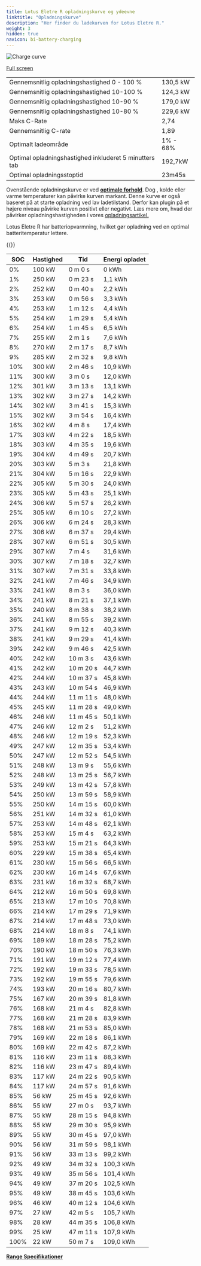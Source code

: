 ```yaml
---
title: Lotus Eletre R opladningskurve og ydeevne
linktitle: "Opladningskurve"
description: "Her finder du ladekurven for Lotus Eletre R."
weight: 3
hidden: true
navicon: bi-battery-charging
---
```

<!-- markdownlint-disable MD033 -->
<img src="../chargingcurve.svg" alt="Charge curve" class="img-fluid">

[Full screen](../chargingcurve.svg)


<table class="table table-striped border">
<tbody>
<tr>
<td>Gennemsnitlig opladningshastighed 0 - 100 %</td><td>130,5 kW</td>
</tr>
<tr>
<td>Gennemsnitlig opladningshastighed 10-100 %</td><td>124,3 kW</td>
</tr>
<tr>
<td>Gennemsnitlig opladningshastighed 10-90 %</td><td>179,0 kW</td>
</tr>
<tr>
<td>Gennemsnitlig opladningshastighed 10-80 %</td><td>229,6 kW</td>
</tr>
<tr>
<td>Maks C-Rate</td><td>2,74</td>
</tr>
<tr>
<td>Gennemsnitlig C-rate</td><td>1,89</td>
</tr>
<tr>
<td>Optimalt ladeområde</td><td>1% - 68%</td>
</tr>
<tr>
<td>Optimal opladningshastighed inkluderet 5 minutters tab</td><td>192,7kW</td>
</tr>
<tr>
<td>Optimal opladningsstoptid</td><td>23m45s</td>
</tr>
</tbody>
</table>


Ovenstående opladningskurve er ved **[optimale forhold](../../../../../technology/battery/charging/#temperature)**. Dog , kolde eller varme temperaturer kan påvirke kurven markant. Denne kurve er også baseret på at starte opladning ved lav ladetilstand. Derfor kan plugin på et højere niveau påvirke kurven positivt eller negativt. Læs mere om, hvad der påvirker opladningshastigheden i vores [opladningsartikel.](../../../../../technology/battery/charging/)


Lotus Eletre R har batteriopvarmning, hvilket gør opladning ved en optimal batteritemperatur lettere.


{{<evkxdisplayaddarticle />}}
<table class="table table-striped border">
<thead>
<tr><th>SOC</th><th>Hastighed</th><th>Tid</th><th>Energi opladet</th></tr>
</thead>
<tbody>
<tr>
<td>0%</td><td>100 kW</td><td> 0 m 0 s </td><td>0 kWh </td>
</tr>
<tr>
<td>1%</td><td>250 kW</td><td> 0 m 23 s </td><td>1,1 kWh </td>
</tr>
<tr>
<td>2%</td><td>252 kW</td><td> 0 m 40 s </td><td>2,2 kWh </td>
</tr>
<tr>
<td>3%</td><td>253 kW</td><td> 0 m 56 s </td><td>3,3 kWh </td>
</tr>
<tr>
<td>4%</td><td>253 kW</td><td> 1 m 12 s </td><td>4,4 kWh </td>
</tr>
<tr>
<td>5%</td><td>254 kW</td><td> 1 m 29 s </td><td>5,4 kWh </td>
</tr>
<tr>
<td>6%</td><td>254 kW</td><td> 1 m 45 s </td><td>6,5 kWh </td>
</tr>
<tr>
<td>7%</td><td>255 kW</td><td> 2 m 1 s </td><td>7,6 kWh </td>
</tr>
<tr>
<td>8%</td><td>270 kW</td><td> 2 m 17 s </td><td>8,7 kWh </td>
</tr>
<tr>
<td>9%</td><td>285 kW</td><td> 2 m 32 s </td><td>9,8 kWh </td>
</tr>
<tr>
<td>10%</td><td>300 kW</td><td> 2 m 46 s </td><td>10,9 kWh </td>
</tr>
<tr>
<td>11%</td><td>300 kW</td><td> 3 m 0 s </td><td>12,0 kWh </td>
</tr>
<tr>
<td>12%</td><td>301 kW</td><td> 3 m 13 s </td><td>13,1 kWh </td>
</tr>
<tr>
<td>13%</td><td>302 kW</td><td> 3 m 27 s </td><td>14,2 kWh </td>
</tr>
<tr>
<td>14%</td><td>302 kW</td><td> 3 m 41 s </td><td>15,3 kWh </td>
</tr>
<tr>
<td>15%</td><td>302 kW</td><td> 3 m 54 s </td><td>16,4 kWh </td>
</tr>
<tr>
<td>16%</td><td>302 kW</td><td> 4 m 8 s </td><td>17,4 kWh </td>
</tr>
<tr>
<td>17%</td><td>303 kW</td><td> 4 m 22 s </td><td>18,5 kWh </td>
</tr>
<tr>
<td>18%</td><td>303 kW</td><td> 4 m 35 s </td><td>19,6 kWh </td>
</tr>
<tr>
<td>19%</td><td>304 kW</td><td> 4 m 49 s </td><td>20,7 kWh </td>
</tr>
<tr>
<td>20%</td><td>303 kW</td><td> 5 m 3 s </td><td>21,8 kWh </td>
</tr>
<tr>
<td>21%</td><td>304 kW</td><td> 5 m 16 s </td><td>22,9 kWh </td>
</tr>
<tr>
<td>22%</td><td>305 kW</td><td> 5 m 30 s </td><td>24,0 kWh </td>
</tr>
<tr>
<td>23%</td><td>305 kW</td><td> 5 m 43 s </td><td>25,1 kWh </td>
</tr>
<tr>
<td>24%</td><td>306 kW</td><td> 5 m 57 s </td><td>26,2 kWh </td>
</tr>
<tr>
<td>25%</td><td>305 kW</td><td> 6 m 10 s </td><td>27,2 kWh </td>
</tr>
<tr>
<td>26%</td><td>306 kW</td><td> 6 m 24 s </td><td>28,3 kWh </td>
</tr>
<tr>
<td>27%</td><td>306 kW</td><td> 6 m 37 s </td><td>29,4 kWh </td>
</tr>
<tr>
<td>28%</td><td>307 kW</td><td> 6 m 51 s </td><td>30,5 kWh </td>
</tr>
<tr>
<td>29%</td><td>307 kW</td><td> 7 m 4 s </td><td>31,6 kWh </td>
</tr>
<tr>
<td>30%</td><td>307 kW</td><td> 7 m 18 s </td><td>32,7 kWh </td>
</tr>
<tr>
<td>31%</td><td>307 kW</td><td> 7 m 31 s </td><td>33,8 kWh </td>
</tr>
<tr>
<td>32%</td><td>241 kW</td><td> 7 m 46 s </td><td>34,9 kWh </td>
</tr>
<tr>
<td>33%</td><td>241 kW</td><td> 8 m 3 s </td><td>36,0 kWh </td>
</tr>
<tr>
<td>34%</td><td>241 kW</td><td> 8 m 21 s </td><td>37,1 kWh </td>
</tr>
<tr>
<td>35%</td><td>240 kW</td><td> 8 m 38 s </td><td>38,2 kWh </td>
</tr>
<tr>
<td>36%</td><td>241 kW</td><td> 8 m 55 s </td><td>39,2 kWh </td>
</tr>
<tr>
<td>37%</td><td>241 kW</td><td> 9 m 12 s </td><td>40,3 kWh </td>
</tr>
<tr>
<td>38%</td><td>241 kW</td><td> 9 m 29 s </td><td>41,4 kWh </td>
</tr>
<tr>
<td>39%</td><td>242 kW</td><td> 9 m 46 s </td><td>42,5 kWh </td>
</tr>
<tr>
<td>40%</td><td>242 kW</td><td> 10 m 3 s </td><td>43,6 kWh </td>
</tr>
<tr>
<td>41%</td><td>242 kW</td><td> 10 m 20 s </td><td>44,7 kWh </td>
</tr>
<tr>
<td>42%</td><td>244 kW</td><td> 10 m 37 s </td><td>45,8 kWh </td>
</tr>
<tr>
<td>43%</td><td>243 kW</td><td> 10 m 54 s </td><td>46,9 kWh </td>
</tr>
<tr>
<td>44%</td><td>244 kW</td><td> 11 m 11 s </td><td>48,0 kWh </td>
</tr>
<tr>
<td>45%</td><td>245 kW</td><td> 11 m 28 s </td><td>49,0 kWh </td>
</tr>
<tr>
<td>46%</td><td>246 kW</td><td> 11 m 45 s </td><td>50,1 kWh </td>
</tr>
<tr>
<td>47%</td><td>246 kW</td><td> 12 m 2 s </td><td>51,2 kWh </td>
</tr>
<tr>
<td>48%</td><td>246 kW</td><td> 12 m 19 s </td><td>52,3 kWh </td>
</tr>
<tr>
<td>49%</td><td>247 kW</td><td> 12 m 35 s </td><td>53,4 kWh </td>
</tr>
<tr>
<td>50%</td><td>247 kW</td><td> 12 m 52 s </td><td>54,5 kWh </td>
</tr>
<tr>
<td>51%</td><td>248 kW</td><td> 13 m 9 s </td><td>55,6 kWh </td>
</tr>
<tr>
<td>52%</td><td>248 kW</td><td> 13 m 25 s </td><td>56,7 kWh </td>
</tr>
<tr>
<td>53%</td><td>249 kW</td><td> 13 m 42 s </td><td>57,8 kWh </td>
</tr>
<tr>
<td>54%</td><td>250 kW</td><td> 13 m 59 s </td><td>58,9 kWh </td>
</tr>
<tr>
<td>55%</td><td>250 kW</td><td> 14 m 15 s </td><td>60,0 kWh </td>
</tr>
<tr>
<td>56%</td><td>251 kW</td><td> 14 m 32 s </td><td>61,0 kWh </td>
</tr>
<tr>
<td>57%</td><td>253 kW</td><td> 14 m 48 s </td><td>62,1 kWh </td>
</tr>
<tr>
<td>58%</td><td>253 kW</td><td> 15 m 4 s </td><td>63,2 kWh </td>
</tr>
<tr>
<td>59%</td><td>253 kW</td><td> 15 m 21 s </td><td>64,3 kWh </td>
</tr>
<tr>
<td>60%</td><td>229 kW</td><td> 15 m 38 s </td><td>65,4 kWh </td>
</tr>
<tr>
<td>61%</td><td>230 kW</td><td> 15 m 56 s </td><td>66,5 kWh </td>
</tr>
<tr>
<td>62%</td><td>230 kW</td><td> 16 m 14 s </td><td>67,6 kWh </td>
</tr>
<tr>
<td>63%</td><td>231 kW</td><td> 16 m 32 s </td><td>68,7 kWh </td>
</tr>
<tr>
<td>64%</td><td>212 kW</td><td> 16 m 50 s </td><td>69,8 kWh </td>
</tr>
<tr>
<td>65%</td><td>213 kW</td><td> 17 m 10 s </td><td>70,8 kWh </td>
</tr>
<tr>
<td>66%</td><td>214 kW</td><td> 17 m 29 s </td><td>71,9 kWh </td>
</tr>
<tr>
<td>67%</td><td>214 kW</td><td> 17 m 48 s </td><td>73,0 kWh </td>
</tr>
<tr>
<td>68%</td><td>214 kW</td><td> 18 m 8 s </td><td>74,1 kWh </td>
</tr>
<tr>
<td>69%</td><td>189 kW</td><td> 18 m 28 s </td><td>75,2 kWh </td>
</tr>
<tr>
<td>70%</td><td>190 kW</td><td> 18 m 50 s </td><td>76,3 kWh </td>
</tr>
<tr>
<td>71%</td><td>191 kW</td><td> 19 m 12 s </td><td>77,4 kWh </td>
</tr>
<tr>
<td>72%</td><td>192 kW</td><td> 19 m 33 s </td><td>78,5 kWh </td>
</tr>
<tr>
<td>73%</td><td>192 kW</td><td> 19 m 55 s </td><td>79,6 kWh </td>
</tr>
<tr>
<td>74%</td><td>193 kW</td><td> 20 m 16 s </td><td>80,7 kWh </td>
</tr>
<tr>
<td>75%</td><td>167 kW</td><td> 20 m 39 s </td><td>81,8 kWh </td>
</tr>
<tr>
<td>76%</td><td>168 kW</td><td> 21 m 4 s </td><td>82,8 kWh </td>
</tr>
<tr>
<td>77%</td><td>168 kW</td><td> 21 m 28 s </td><td>83,9 kWh </td>
</tr>
<tr>
<td>78%</td><td>168 kW</td><td> 21 m 53 s </td><td>85,0 kWh </td>
</tr>
<tr>
<td>79%</td><td>169 kW</td><td> 22 m 18 s </td><td>86,1 kWh </td>
</tr>
<tr>
<td>80%</td><td>169 kW</td><td> 22 m 42 s </td><td>87,2 kWh </td>
</tr>
<tr>
<td>81%</td><td>116 kW</td><td> 23 m 11 s </td><td>88,3 kWh </td>
</tr>
<tr>
<td>82%</td><td>116 kW</td><td> 23 m 47 s </td><td>89,4 kWh </td>
</tr>
<tr>
<td>83%</td><td>117 kW</td><td> 24 m 22 s </td><td>90,5 kWh </td>
</tr>
<tr>
<td>84%</td><td>117 kW</td><td> 24 m 57 s </td><td>91,6 kWh </td>
</tr>
<tr>
<td>85%</td><td>56 kW</td><td> 25 m 45 s </td><td>92,6 kWh </td>
</tr>
<tr>
<td>86%</td><td>55 kW</td><td> 27 m 0 s </td><td>93,7 kWh </td>
</tr>
<tr>
<td>87%</td><td>55 kW</td><td> 28 m 15 s </td><td>94,8 kWh </td>
</tr>
<tr>
<td>88%</td><td>55 kW</td><td> 29 m 30 s </td><td>95,9 kWh </td>
</tr>
<tr>
<td>89%</td><td>55 kW</td><td> 30 m 45 s </td><td>97,0 kWh </td>
</tr>
<tr>
<td>90%</td><td>56 kW</td><td> 31 m 59 s </td><td>98,1 kWh </td>
</tr>
<tr>
<td>91%</td><td>56 kW</td><td> 33 m 13 s </td><td>99,2 kWh </td>
</tr>
<tr>
<td>92%</td><td>49 kW</td><td> 34 m 32 s </td><td>100,3 kWh </td>
</tr>
<tr>
<td>93%</td><td>49 kW</td><td> 35 m 56 s </td><td>101,4 kWh </td>
</tr>
<tr>
<td>94%</td><td>49 kW</td><td> 37 m 20 s </td><td>102,5 kWh </td>
</tr>
<tr>
<td>95%</td><td>49 kW</td><td> 38 m 45 s </td><td>103,6 kWh </td>
</tr>
<tr>
<td>96%</td><td>46 kW</td><td> 40 m 12 s </td><td>104,6 kWh </td>
</tr>
<tr>
<td>97%</td><td>27 kW</td><td> 42 m 5 s </td><td>105,7 kWh </td>
</tr>
<tr>
<td>98%</td><td>28 kW</td><td> 44 m 35 s </td><td>106,8 kWh </td>
</tr>
<tr>
<td>99%</td><td>25 kW</td><td> 47 m 11 s </td><td>107,9 kWh </td>
</tr>
<tr>
<td>100%</td><td>22 kW</td><td> 50 m 7 s </td><td>109,0 kWh </td>
</tr>
</tbody>
</table>

<div class="mt-3 mb-3">
<a href="../rangeandconsumption/" class="text-decoration-none text-black">
<strong><i class="bi-arrow-left"></i> Range </strong>
</a>
<a href="../specifications/" class="text-decoration-none text-black float-end">
<strong>Specifikationer <i class="bi-arrow-right"></i></strong>
</a>
</div>
